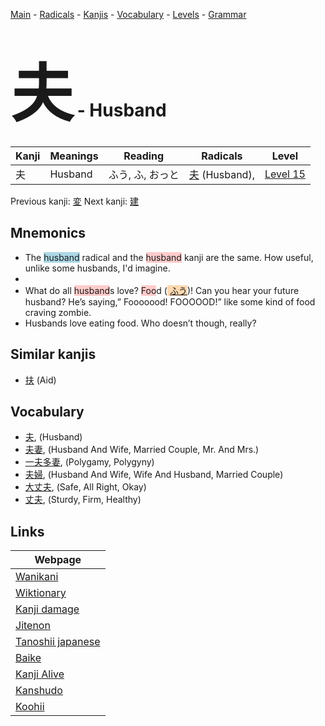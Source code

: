 <style> bigfont {font-size: 100px}</style>
[Main](../README.md) -
[Radicals](../radicals.md) -
[Kanjis](../kanjis.md) -
[Vocabulary](../vocabulary.md) -
[Levels](../levels.md) -
[Grammar](../grammar.md)
# <bigfont> 夫</bigfont> - Husband 

| Kanji | Meanings | Reading | Radicals | Level |
| --- | --- | --- | --- | --- |
| 夫 | Husband | ふう, ふ, おっと | [夫](../radicals/夫.md) (Husband),  | [Level 15](../levels/wk_level15.md) |

Previous kanji: [変](変.md) Next kanji: [建](建.md) 

## Mnemonics
 * The <span style="background-color:#ADD8E6"> husband</span> radical and the <span style="background-color:#ffcccb"> husband</span> kanji are the same. How useful, unlike some husbands, I'd imagine.
* 
* What do all <span style="background-color:#ffcccb"> husband</span>s love? <span style="background-color:#ffcccb"> Foo</span>d (<span style="background-color:#fed8b1"> [ふう](https://jisho.org/search/ふう)</span>)! Can you hear your future husband? He’s saying,” Fooooood! FOOOOOD!” like some kind of food craving zombie. 
* Husbands love eating food. Who doesn’t though, really?


## Similar kanjis
 * [扶](扶.md) (Aid)


## Vocabulary
 * [夫](../vocabulary/夫.md), (Husband)
* [夫妻](../vocabulary/夫.md), (Husband And Wife, Married Couple, Mr. And Mrs.)
* [一夫多妻](../vocabulary/夫.md), (Polygamy, Polygyny)
* [夫婦](../vocabulary/夫.md), (Husband And Wife, Wife And Husband, Married Couple)
* [大丈夫](../vocabulary/夫.md), (Safe, All Right, Okay)
* [丈夫](../vocabulary/夫.md), (Sturdy, Firm, Healthy)



## Links 

| Webpage |
| --- |
| [Wanikani          ](https://www.wanikani.com/kanji/夫) |
| [Wiktionary        ](https://en.wiktionary.org/wiki/夫) |
| [Kanji damage      ](http://www.kanjidamage.com/kanji/search?utf8=✓&q=夫) |
| [Jitenon           ](https://jitenon.com/kanji/夫) |
| [Tanoshii japanese ](https://www.tanoshiijapanese.com/dictionary/kanji.cfm?k=夫) |
| [Baike             ](https://baike.baidu.com/item/夫) |
| [Kanji Alive       ](https://app.kanjialive.com/夫) |
| [Kanshudo          ](https://www.kanshudo.com/searchmn?q=夫) |
| [Koohii            ](https://kanji.koohii.com/study/kanji/夫) |
